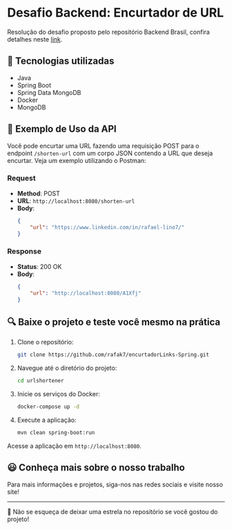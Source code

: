 # Desafio Backend: Encurtador de URL

Resolução do desafio proposto pelo repositório Backend Brasil, confira detalhes neste [link](https://github.com/Backend-Brasil).

## 🚀 Tecnologias utilizadas
- Java
- Spring Boot
- Spring Data MongoDB
- Docker
- MongoDB

## 📄 Exemplo de Uso da API

Você pode encurtar uma URL fazendo uma requisição POST para o endpoint `/shorten-url` com um corpo JSON contendo a URL que deseja encurtar. Veja um exemplo utilizando o Postman:

### Request
- **Method**: POST
- **URL**: `http://localhost:8080/shorten-url`
- **Body**:
    ```json
    {
        "url": "https://www.linkedin.com/in/rafael-lino7/"
    }
    ```

### Response
- **Status**: 200 OK
- **Body**:
    ```json
    {
        "url": "http://localhost:8080/A1Xfj"
    }
    ```

## 🔍 Baixe o projeto e teste você mesmo na prática
1. Clone o repositório:
    ```sh
    git clone https://github.com/rafak7/encurtadorLinks-Spring.git
    ```
2. Navegue até o diretório do projeto:
    ```sh
    cd urlshortener
    ```
3. Inicie os serviços do Docker:
    ```sh
    docker-compose up -d
    ```
4. Execute a aplicação:
    ```sh
    mvn clean spring-boot:run
    ```

Acesse a aplicação em `http://localhost:8080`.

## 😃 Conheça mais sobre o nosso trabalho

Para mais informações e projetos, siga-nos nas redes sociais e visite nosso site!

---

🌟 Não se esqueça de deixar uma estrela no repositório se você gostou do projeto!
